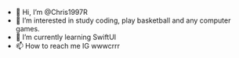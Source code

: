 - 👋 Hi, I’m @Chris1997R
- 👀 I’m interested in study coding, play basketball and any computer games.
- 🌱 I’m currently learning SwiftUI
- 📫 How to reach me IG wwwcrrr

<!---
Chris1997R/Chris1997R is a ✨ special ✨ repository because its `README.md` (this file) appears on your GitHub profile.
You can click the Preview link to take a look at your changes.
--->
